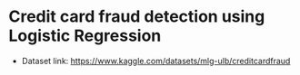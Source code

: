 # Credit card fraud detection using Logistic Regression
- Dataset link: https://www.kaggle.com/datasets/mlg-ulb/creditcardfraud
